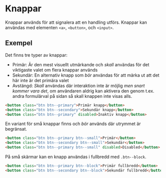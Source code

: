 # Knappar

Knappar används för att signalera att en handling utförs. Knappar kan användas med elementen `<a>`, `<button>`, och `<input>`.

## Exempel

Det finns tre typer av knappar:

- Primär: Är den mest visuellt utmärkande och _skall_ användas för det viktigaste valet om flera knappar används
- Sekundär: En alternativ knapp som _bör_ användas för att märka ut att det här inte är det primära valet
- Avstängd: _Skall_ användas där interaktion inte är möjlig _men snart kommer vara det_, om användaren aldrig kan aktivera den genom t.ex. andra formulärval på sidan så skall knappen inte visas alls.

```html
<button class="btn btn--primary">Primär knapp</button>
<button class="btn btn--secondary">Sekundär knapp</button>
<button class="btn btn--primary" disabled>Inaktiv knapp</button>
```

En variant för små knappar finns och _bör_ används där utrymmet är begränsat.

```html
<button class="btn btn--primary btn--small">Primär</button>
<button class="btn btn--secondary btn--small">Sekundär</button>
<button class="btn btn--primary btn--small" disabled>Disabled</button>
```

På små skärmar kan en knapp användas i fullbredd med `.btn--block`.

```html
<button class="btn btn--primary btn--block">Primär fullbredd</button>
<button class="btn btn--secondary btn--block">Sekundär fullbredd</button>
```
